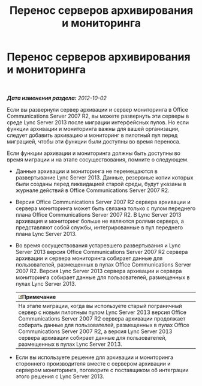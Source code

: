 ﻿---
title: Перенос серверов архивирования и мониторинга
TOCTitle: Перенос серверов архивирования и мониторинга
ms:assetid: 8d879253-ad76-42b7-8386-e44b110239cf
ms:mtpsurl: https://technet.microsoft.com/ru-ru/library/JJ688124(v=OCS.15)
ms:contentKeyID: 49888088
ms.date: 05/19/2016
mtps_version: v=OCS.15
ms.translationtype: HT
---

# Перенос серверов архивирования и мониторинга

 

_**Дата изменения раздела:** 2012-10-02_

Если вы развернули сервер архивации и сервер мониторинга в Office Communications Server 2007 R2, вы можете развернуть эти серверы в среде Lync Server 2013 после миграции интерфейсных пулов. Но если функции архивации и мониторинга важны для вашей организации, следует добавить архивацию и мониторинг в пилотный пул перед миграцией, чтобы эти функции были доступны во время переноса.

Если функции архивации и мониторинга должны быть доступны во время миграции и на этапе сосуществования, помните о следующем.

  - Данные архивации и мониторинга не перемещаются в развертывание Lync Server 2013. Данные, резервные копии которых были созданы перед ликвидацией старой среды, будут указаны в журнале действий в Office Communications Server 2007 R2.

  - Версия Office Communications Server 2007 R2 сервера архивации и сервера мониторинга может быть связана только с пулом переднего плана Office Communications Server 2007 R2. В Lync Server 2013 архивация и мониторинг больше не являются ролями сервера, а представляют собой службы, интегрированные в пул переднего плана Lync Server 2013.

  - Во время сосуществования устаревшего развертывания и Lync Server 2013 версия Office Communications Server 2007 R2 сервера архивации и сервера мониторинга собирает данные для пользователей, размещенных в пулах Office Communications Server 2007 R2. Версия Lync Server 2013 сервера архивации и сервера мониторинга собирает данные для пользователей, размещенных в пулах Lync Server 2013.
    
    <table>
    <thead>
    <tr class="header">
    <th><img src="images/Gg398412.note(OCS.15).gif" title="note" alt="note" />Примечание</th>
    </tr>
    </thead>
    <tbody>
    <tr class="odd">
    <td>На этапе миграции, когда вы используете старый пограничный сервер с новым пилотным пулом Lync Server 2013 версия Office Communications Server 2007 R2 сервера архивации продолжает собирать данные для пользователей, размещенных в пулах Office Communications Server 2007 R2, а версия Lync Server 2013 сервера архивации собирает данные для пользователей, размещенных в пулах Lync Server 2013.</td>
    </tr>
    </tbody>
    </table>


  - Если вы используете решение для архивации и мониторинга стороннего производителя вместе с сервером архивации и сервером мониторинга, поговорите с поставщиком об интеграции этого решения с Lync Server 2013.

